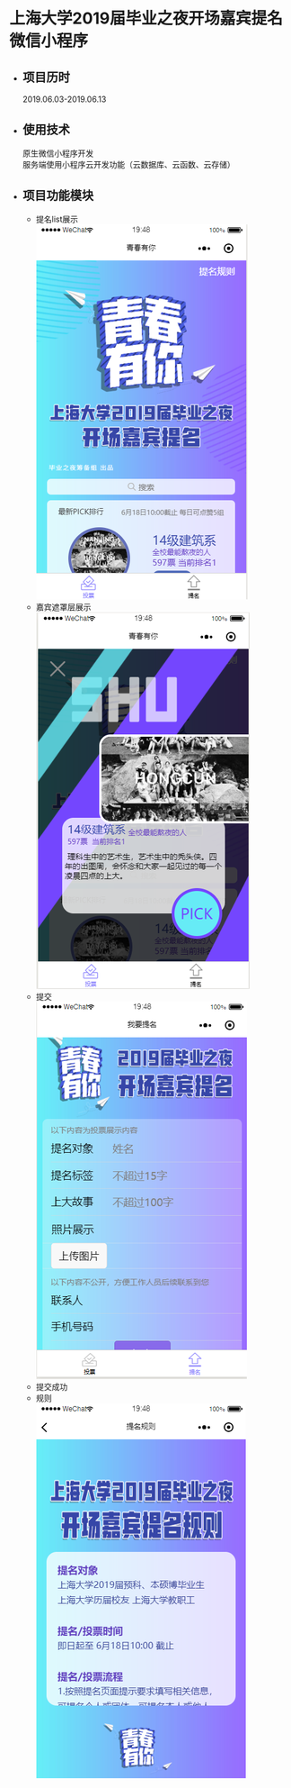 # 上海大学2019届毕业之夜开场嘉宾提名微信小程序

- ## 项目历时

    2019.06.03-2019.06.13

- ## 使用技术  

    原生微信小程序开发  
    服务端使用小程序云开发功能（云数据库、云函数、云存储）

- ## 项目功能模块

  - 提名list展示  
  ![index](./dist/1.png)
  - 嘉宾遮罩层展示  
  ![show](./dist/2.png)
  - 提交  
  ![submit](./dist/4.png)
  - 提交成功  
  - 规则  
  ![rule](./dist/3.png)
